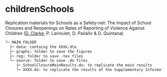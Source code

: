 # childrenSchools
Replication materials for Schools as a Safety-net: The Impact of School Closures and Reopenings on Rates of Reporting of Violence Against Children ([D. Clarke](https://github.com/damiancclarke), P. Larroulet, D. Pailañir & D. Quintana)

```bash
└─ MAIN FOLDER
  ├─ data: containg the XXXX.dta
  ├─ graphs: folder to save the figures
  ├─ reg: folder to save .tex files
  └─ source: folder to save .do files
     ├─ SchoolClosureMainResults.do: to replicate the main results
     └─ XXXX.do: to replicate the results of the Supplementary Information
```
